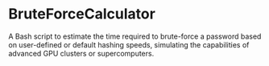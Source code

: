 # BruteForceCalculator
A Bash script to estimate the time required to brute-force a password based on user-defined or default hashing speeds, simulating the capabilities of advanced GPU clusters or supercomputers.
